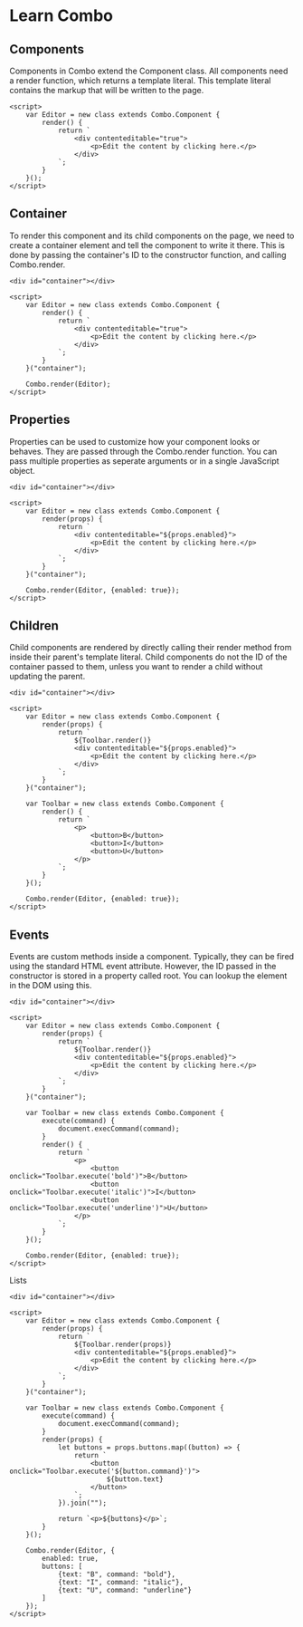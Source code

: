 # Learn Combo
 
 ## Components
 
Components in Combo extend the Component class. All components need a render function, which returns a template literal. This template literal contains the markup that will be written to the page.

    <script>
        var Editor = new class extends Combo.Component {
            render() {
                return `
                    <div contenteditable="true">
                    	<p>Edit the content by clicking here.</p>
                    </div>
                `;
            }
        }();
    </script>
    
## Container

To render this component and its child components on the page, we need to create a container element and tell the component to write it there. This is done by passing the container's ID to the constructor function, and calling Combo.render.
    
    <div id="container"></div>
    
    <script>
        var Editor = new class extends Combo.Component {
            render() {
                return `
                    <div contenteditable="true">
                    	<p>Edit the content by clicking here.</p>
                    </div>
                `;
            }
        }("container");
        
        Combo.render(Editor);
    </script>
 
 ## Properties
 
Properties can be used to customize how your component looks or behaves. They are passed through the Combo.render function. You can pass multiple properties as seperate arguments or in a single JavaScript object.

    <div id="container"></div>
    
    <script>
        var Editor = new class extends Combo.Component {
            render(props) {
                return `
                    <div contenteditable="${props.enabled}">
                    	<p>Edit the content by clicking here.</p>
                    </div>
                `;
            }
        }("container");
        
        Combo.render(Editor, {enabled: true});
    </script>

## Children

Child components are rendered by directly calling their render method from inside their parent's template literal. Child components do not the ID of the container passed to them, unless you want to render a child without updating the parent.

    <div id="container"></div>
    
    <script>
        var Editor = new class extends Combo.Component {
            render(props) {
                return `
                    ${Toolbar.render()}
                    <div contenteditable="${props.enabled}">
						<p>Edit the content by clicking here.</p>
                    </div>
                `;
            }
        }("container");
    
        var Toolbar = new class extends Combo.Component {
            render() {
                return `
                    <p>
                    	<button>B</button>
                    	<button>I</button>
                    	<button>U</button>
                	</p>
                `;
            }
        }();
        
        Combo.render(Editor, {enabled: true});
    </script>
    
## Events

Events are custom methods inside a component. Typically, they can be fired using the standard HTML event attribute. However, the ID passed in the constructor is stored in a property called root. You can lookup the element in the DOM using this.

    <div id="container"></div>
    
    <script>
        var Editor = new class extends Combo.Component {
            render(props) {
                return `
                    ${Toolbar.render()}
                    <div contenteditable="${props.enabled}">
						<p>Edit the content by clicking here.</p>
                    </div>
                `;
            }
        }("container");
    
        var Toolbar = new class extends Combo.Component {
            execute(command) {
                document.execCommand(command);
            }
            render() {
                return `
                	<p>
                    	<button onclick="Toolbar.execute('bold')">B</button>
                    	<button onclick="Toolbar.execute('italic')">I</button>
                    	<button onclick="Toolbar.execute('underline')">U</button>
                	</p>
                `;
            }
        }();
        
        Combo.render(Editor, {enabled: true});
    </script>

Lists

    <div id="container"></div>
    
    <script>
        var Editor = new class extends Combo.Component {
            render(props) {
                return `
                    ${Toolbar.render(props)}
                    <div contenteditable="${props.enabled}">
						<p>Edit the content by clicking here.</p>
                    </div>
                `;
            }
        }("container");
    
        var Toolbar = new class extends Combo.Component {
            execute(command) {
                document.execCommand(command);
            }
            render(props) {
            	let buttons = props.buttons.map((button) => {
            		return `
            			<button onclick="Toolbar.execute('${button.command}')">
            				${button.text}
        				</button>
    				`;
        		}).join("");
                
                return `<p>${buttons}</p>`;
            }
        }();
        
        Combo.render(Editor, {
        	enabled: true,
        	buttons: [
        		{text: "B", command: "bold"},
        		{text: "I", command: "italic"},
        		{text: "U", command: "underline"}        		        		
        	]
    	});
    </script>